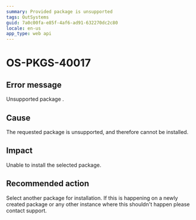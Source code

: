 ```yaml
---
summary: Provided package is unsupported
tags: OutSystems
guid: 7a0c00fa-e85f-4af6-ad91-632270dc2c80
locale: en-us
app_type: web api
---
```


# OS-PKGS-40017

## Error message

Unsupported package <packageName>.

## Cause

The requested package is unsupported, and therefore cannot be installed.

## Impact

Unable to install the selected package.

## Recommended action

Select another package for installation.
If this is happening on a newly created package or any other instance where this shouldn't happen please contact support.
